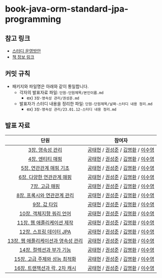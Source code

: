 # book-java-orm-standard-jpa-programming
## 참고 링크
- [스터디 운영방안](https://www.notion.so/backend-devcourse/ORM-JPA-6c7b41959d7f411c844bfcb921aa19a1)
- [책 정보 링크](http://www.yes24.com/Product/Goods/19040233)

## 커밋 규칙
- 패키지와 파일명은 아래와 같이 통일합니다.
  - 각자의 발표자료 파일: `단원-단원제목/본인이름.md`
    - ex) `3장-영속성 관리/권성준.md`
  - 발표자가 스터디 내용을 정리한 파일: `단원-단원제목/날짜-스터디 내용 정리.md`
    - ex) `3장-영속성 관리/23.01.12-스터디 내용 정리.md`

## 발표 자료
| 단원 | 참여자
:---: | :---:
[3장. 영속성 관리]() | [공태현]() / [권성준]() / [김명환]() / [이수영]()
[4장. 엔티티 매핑]() | [공태현]() / [권성준]() / [김명환]() / [이수영]()
[5장. 연관관계 매핑 기초]() | [공태현]() / [권성준]() / [김명환]() / [이수영]()
[6장. 다양한 연관관계 매핑]() | [공태현]() / [권성준]() / [김명환]() / [이수영]()
[7장. 고급 매핑]() | [공태현]() / [권성준]() / [김명환]() / [이수영]()
[8장. 프록시와 연관관계 관리]() | [공태현]() / [권성준]() / [김명환]() / [이수영]()
[9장. 값 타입]() | [공태현]() / [권성준]() / [김명환]() / [이수영]()
[10장. 객체지향 쿼리 언어]() | [공태현]() / [권성준]() / [김명환]() / [이수영]()
[11장. 웹 애플리케이션 제작]() | [공태현]() / [권성준]() / [김명환]() / [이수영]()
[12장. 스프링 데이터 JPA]() | [공태현]() / [권성준]() / [김명환]() / [이수영]()
[13장. 웹 애플리케이션과 영속성 관리]() | [공태현]() / [권성준]() / [김명환]() / [이수영]()
[14장. 컬렉션과 부가 기능]() | [공태현]() / [권성준]() / [김명환]() / [이수영]()
[15장. 고급 주제와 성능 최적화]() | [공태현]() / [권성준]() / [김명환]() / [이수영]()
[16장. 트랜잭션과 락, 2차 캐시]() | [공태현]() / [권성준]() / [김명환]() / [이수영]()

